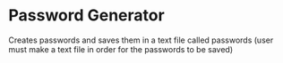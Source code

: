 # Password Generator 

Creates passwords and saves them in a text file called passwords 
(user must make a text file in order for the passwords to be saved)



